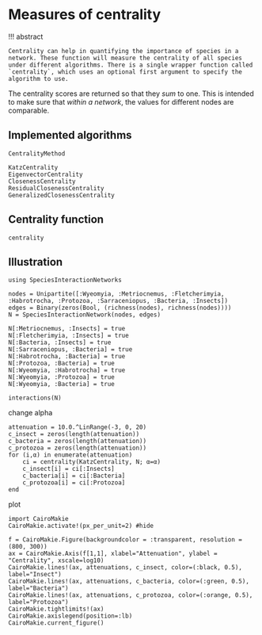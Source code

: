 # Measures of centrality

!!! abstract

    Centrality can help in quantifying the importance of species in a network. These function will measure the centrality of all species under different algorithms. There is a single wrapper function called `centrality`, which uses an optional first argument to specify the algorithm to use.

The centrality scores are returned so that they *sum* to one. This is intended
to make sure that *within a network*, the values for different nodes are
comparable.

## Implemented algorithms

```@docs
CentralityMethod
```

```@docs
KatzCentrality
EigenvectorCentrality
ClosenessCentrality
ResidualClosenessCentrality
GeneralizedClosenessCentrality
```

## Centrality function

```@docs
centrality
```

## Illustration

```@example 1
using SpeciesInteractionNetworks

nodes = Unipartite([:Wyeomyia, :Metriocnemus, :Fletcherimyia, :Habrotrocha, :Protozoa, :Sarraceniopus, :Bacteria, :Insects])
edges = Binary(zeros(Bool, (richness(nodes), richness(nodes))))
N = SpeciesInteractionNetwork(nodes, edges)

N[:Metriocnemus, :Insects] = true
N[:Fletcherimyia, :Insects] = true
N[:Bacteria, :Insects] = true
N[:Sarraceniopus, :Bacteria] = true
N[:Habrotrocha, :Bacteria] = true
N[:Protozoa, :Bacteria] = true
N[:Wyeomyia, :Habrotrocha] = true
N[:Wyeomyia, :Protozoa] = true
N[:Wyeomyia, :Bacteria] = true

interactions(N)
```

change alpha

```@example 1
attenuation = 10.0.^LinRange(-3, 0, 20)
c_insect = zeros(length(attenuation))
c_bacteria = zeros(length(attenuation))
c_protozoa = zeros(length(attenuation))
for (i,α) in enumerate(attenuation)
    ci = centrality(KatzCentrality, N; α=α)
    c_insect[i] = ci[:Insects]
    c_bacteria[i] = ci[:Bacteria]
    c_protozoa[i] = ci[:Protozoa]
end
```

plot

```@example 1
import CairoMakie
CairoMakie.activate!(px_per_unit=2) #hide

f = CairoMakie.Figure(backgroundcolor = :transparent, resolution = (800, 300))
ax = CairoMakie.Axis(f[1,1], xlabel="Attenuation", ylabel = "Centrality", xscale=log10)
CairoMakie.lines!(ax, attenuations, c_insect, color=(:black, 0.5), label="Insect")
CairoMakie.lines!(ax, attenuations, c_bacteria, color=(:green, 0.5), label="Bacteria")
CairoMakie.lines!(ax, attenuations, c_protozoa, color=(:orange, 0.5), label="Protozoa")
CairoMakie.tightlimits!(ax)
CairoMakie.axislegend(position=:lb)
CairoMakie.current_figure()
```